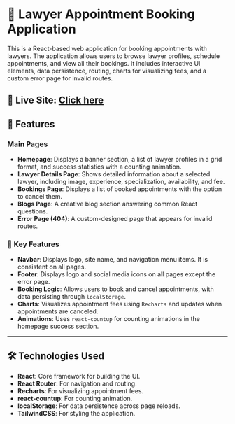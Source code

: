 # 🧪 Lawyer Appointment Booking Application

This is a React-based web application for booking appointments with lawyers. The application allows users to browse lawyer profiles, schedule appointments, and view all their bookings. It includes interactive UI elements, data persistence, routing, charts for visualizing fees, and a custom error page for invalid routes.

## 🚀 Live Site: [Click here](https://lawyer-appointment-booking-by-utchas.netlify.app/)

## 🧩 Features

### Main Pages
- **Homepage**: Displays a banner section, a list of lawyer profiles in a grid format, and success statistics with a counting animation.
- **Lawyer Details Page**: Shows detailed information about a selected lawyer, including image, experience, specialization, availability, and fee.
- **Bookings Page**: Displays a list of booked appointments with the option to cancel them.
- **Blogs Page**: A creative blog section answering common React questions.
- **Error Page (404)**: A custom-designed page that appears for invalid routes.

### 🌟 Key Features
- **Navbar**: Displays logo, site name, and navigation menu items. It is consistent on all pages.
- **Footer**: Displays logo and social media icons on all pages except the error page.
- **Booking Logic**: Allows users to book and cancel appointments, with data persisting through `localStorage`.
- **Charts**: Visualizes appointment fees using `Recharts` and updates when appointments are canceled.
- **Animations**: Uses `react-countup` for counting animations in the homepage success section.

---

## 🛠️ Technologies Used
- **React**: Core framework for building the UI.
- **React Router**: For navigation and routing.
- **Recharts**: For visualizing appointment fees.
- **react-countup**: For counting animation.
- **localStorage**: For data persistence across page reloads.
- **TailwindCSS**: For styling the application.

